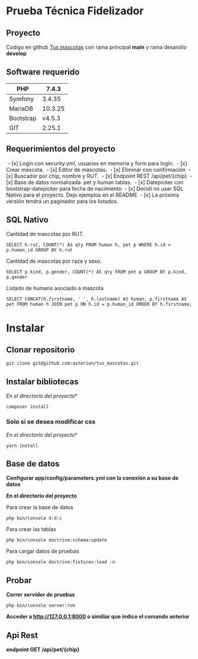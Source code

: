 # Prueba Técnica Fidelizador

## Proyecto

Codigo en github [Tus mascotas](https://github.com/asterion/tus_mascotas) con rama principal **main** y rama desarollo **develop**

## Software requerido

|PHP|7.4.3|
|----|-----|
|Symfony|3.4.35|
|MariaDB|10.3.25|
|Bootstrap|v4.5.3|
|GIT|2.25.1|

## Requerimientos del proyecto

 - [x] Login con security.yml, usuarios en memoria y form para login.
 - [x] Crear mascota.
 - [x] Editor de mascotas.
 - [x] Eliminar con confirmación
 - [x] Buscador por chip, nombre y RUT.
 - [x] Endpoint REST /api/pet/{chip}
 - [x] Base de datos normalizada: pet y human tablas.
 - [x] Datepicker con bootstrap-datepicker para fecha de nacimiento
 - [x] Decidí no usar SQL Nativo para el proyecto. Dejo ejemplos en el README
 - [x] La próxima versión tendrá un paginador para los listados.

## SQL Nativo

Cantidad de mascotas por RUT.

```
SELECT h.rut, COUNT(*) AS qty FROM human h, pet p WHERE h.id = p.human_id GROUP BY h.rut
```

Cantidad de mascotas por raza y sexo.

```
SELECT p.kind, p.gender, COUNT(*) AS qty FROM pet p GROUP BY p.kind, p.gender
```

Listado de humano asociado a mascota

```
SELECT CONCAT(h.firstname, ' ', h.lastname) AS human, p.firstname AS pet FROM human h JOIN pet p ON h.id = p.human_id ORDER BY h.firstname;
```

# Instalar

## Clonar repositorio

```
git clone git@github.com:asterion/tus_mascotas.git
```

## Instalar bibliotecas

*En el directorio del proyecto**

```
composer install
```

### Solo si se desea modificar css

*En el directorio del proyecto**

```
yarn install
```

## Base de datos

**Configurar app/config/parameters.yml con la conexión a su base de datos**

**En el directorio del proyecto**

Para crear la base de datos

```
php bin/console d:d:c
```

Para crear las tablas

```
php bin/console doctrine:schema:update
```

Para cargar datos de pruebas

```
php bin/console doctrine:fixtures:load -n
```

## Probar

**Correr servidor de pruebas**

```
php bin/console server:run
```

**Acceder a http://127.0.0.1:8000 o similiar que indico el comando anterior**

## Api Rest

**endpoint GET /api/pet/{chip}**
